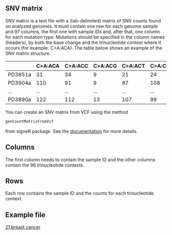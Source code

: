 ## SNV matrix

SNV matrix is a text file with a (tab-delimited) matrix of SNV counts found on analyzed genomes. It must contain one row for each genome sample and 97 columns, the first one with sample IDs and, after that, one column for each mutation type. Mutations should be specified in the column names (headers), by both the base change and the trinucleotide context where it occurs (for example: C>A:ACA). The table below shows an example of the SNV matrix structure.

<table class="table table-striped table-hover" style="margin-left: auto; margin-right: auto;">
 <thead>
  <tr>
   <th style="text-align:left;"> </th>
   <th style="text-align:left;"> C>A:ACA </th>
   <th style="text-align:left;"> C>A:ACC </th>
   <th style="text-align:left;"> C>A:ACG </th>
   <th style="text-align:left;"> C>A:ACT </th>
   <th style="text-align:left;"> C>A:CCA </th>
   <th style="text-align:left;"> ... </th>
   <th style="text-align:left;"> T>G:TTT </th>
  </tr>
 </thead>
<tbody>
  <tr>
   <td style="text-align:left;"> PD3851a </td>
   <td style="text-align:left;"> 31 </td>
   <td style="text-align:left;"> 34 </td>
   <td style="text-align:left;"> 9 </td>
   <td style="text-align:left;"> 21 </td>
   <td style="text-align:left;"> 24 </td>
   <td style="text-align:left;"> ... </td>
   <td style="text-align:left;"> 21 </td>
  </tr>
  <tr>
   <td style="text-align:left;"> PD3904a </td>
   <td style="text-align:left;"> 110 </td>
   <td style="text-align:left;"> 91 </td>
   <td style="text-align:left;"> 9 </td>
   <td style="text-align:left;"> 87 </td>
   <td style="text-align:left;"> 108 </td>
   <td style="text-align:left;"> ... </td>
   <td style="text-align:left;"> 77 </td>
  </tr>
  <tr>
   <td style="text-align:left;"> ... </td>
   <td style="text-align:left;"> ... </td>
   <td style="text-align:left;"> ... </td>
   <td style="text-align:left;"> ... </td>
   <td style="text-align:left;"> ... </td>
   <td style="text-align:left;"> ... </td>
   <td style="text-align:left;"> ... </td>
   <td style="text-align:left;"> ... </td>
  </tr>
  <tr>
   <td style="text-align:left;"> PD3890a </td>
   <td style="text-align:left;"> 122 </td>
   <td style="text-align:left;"> 112 </td>
   <td style="text-align:left;"> 13 </td>
   <td style="text-align:left;"> 107 </td>
   <td style="text-align:left;"> 99 </td>
   <td style="text-align:left;"> ... </td>
   <td style="text-align:left;"> 50 </td>
  </tr>
</tbody>
</table>

You can create an SNV matrix from VCF using the method 
```R
genCountMatrixFromVcf
```
from signeR package. See the [documentation](https://bioconductor.org/packages/release/bioc/vignettes/signeR/inst/doc/signeR-vignette.html#toc3) for more details. 

## Columns
The first column needs to contain the sample ID and the other columns contain the 96 trinucleotide contexts.

## Rows
Each row contains the sample ID and the counts for each trinucleotide context.

## Example file

[21 breast cancer](https://raw.githubusercontent.com/TojalLab/signeR/devel/inst/extdata/21_breast_cancers.mutations.txt)
